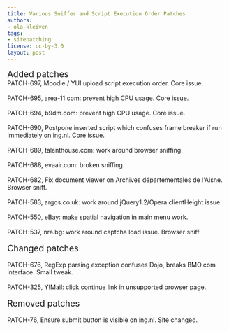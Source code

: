 ```yaml
---
title: Various Sniffer and Script Execution Order Patches
authors:
- ola-kleiven
tags:
- sitepatching
license: cc-by-3.0
layout: post
---
```


<span style="font-size: 140%">Added patches</span><br/>PATCH-697, Moodle / YUI upload script execution order. Core issue.<br/><br/>PATCH-695, area-11.com: prevent high CPU usage. Core issue.<br/><br/>PATCH-694, b9dm.com: prevent high CPU usage. Core issue.<br/><br/>PATCH-690, Postpone inserted script which confuses frame breaker if run immediately on ing.nl. Core issue.<br/><br/>PATCH-689, talenthouse.com: work around browser sniffing.<br/><br/>PATCH-688, evaair.com: broken sniffing.<br/><br/>PATCH-682, Fix document viewer on Archives départementales de l&#39;Aisne. Browser sniff.<br/><br/>PATCH-583, argos.co.uk: work around jQuery1.2/Opera clientHeight issue.<br/><br/>PATCH-550, eBay: make spatial navigation in main menu work.<br/><br/>PATCH-537, nra.bg: work around captcha load issue. Browser sniff.<br/> <br/><span style="font-size: 140%">Changed patches</span><br/><br/>PATCH-676, RegExp parsing exception confuses Dojo, breaks BMO.com interface. Small tweak.<br/><br/>PATCH-325, Y!Mail: click continue link in unsupported browser page.<br/> <br/><span style="font-size: 140%">Removed patches</span><br/><br/>PATCH-76, Ensure submit button is visible on ing.nl. Site changed.<br/>
